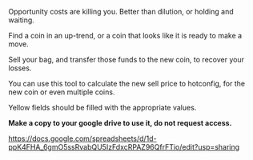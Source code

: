 
Opportunity costs are killing you.  Better than dilution, or holding and waiting.

Find a coin in an up-trend, or a coin that looks like it is ready to make a move.

Sell your bag, and transfer those funds to the new coin, to recover your losses.

You can use this tool to calculate the new sell price to hotconfig, for the new coin or even multiple coins.

Yellow fields should be filled with the appropriate values.


**Make a copy to your google drive to use it, do not request access.**

https://docs.google.com/spreadsheets/d/1d-ppK4FHA_6gmO5ssRvabQU5IzFdxcRPAZ96QfrFTio/edit?usp=sharing

